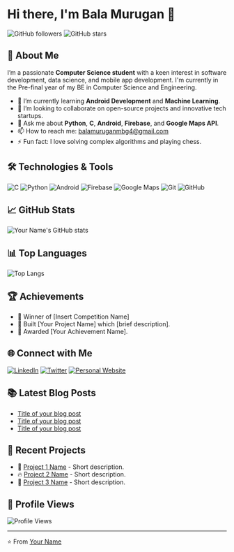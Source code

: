 # Hi there, I'm Bala Murugan 👋

![GitHub followers](https://img.shields.io/github/followers/yourusername?style=social) 
![GitHub stars](https://img.shields.io/github/stars/yourusername?style=social)

## 🚀 About Me

I’m a passionate **Computer Science student** with a keen interest in software development, data science, and mobile app development. I'm currently in the Pre-final year of my BE in Computer Science and Engineering.

- 🌱 I’m currently learning **Android Development** and **Machine Learning**.
- 💼 I’m looking to collaborate on open-source projects and innovative tech startups.
- 💬 Ask me about **Python**, **C**, **Android**, **Firebase**, and **Google Maps API**.
- 📫 How to reach me: [balamuruganmbg4@gmail.com](mailto:balamuruganmbg4@gmail.com)
- ⚡ Fun fact: I love solving complex algorithms and playing chess.

## 🛠️ Technologies & Tools
![C](https://img.shields.io/badge/C-A8B9CC?style=for-the-badge&logo=c&logoColor=white)
![Python](https://img.shields.io/badge/Python-3670A0?style=for-the-badge&logo=python&logoColor=ffdd54)
![Android](https://img.shields.io/badge/Android-3DDC84?style=for-the-badge&logo=android&logoColor=white)
![Firebase](https://img.shields.io/badge/Firebase-FFCA28?style=for-the-badge&logo=firebase&logoColor=white)
![Google Maps](https://img.shields.io/badge/Google%20Maps-4285F4?style=for-the-badge&logo=google-maps&logoColor=white)
![Git](https://img.shields.io/badge/Git-F05032?style=for-the-badge&logo=git&logoColor=white)
![GitHub](https://img.shields.io/badge/GitHub-100000?style=for-the-badge&logo=github&logoColor=white)

## 📈 GitHub Stats

![Your Name's GitHub stats](https://github-readme-stats.vercel.app/api?username=yourusername&show_icons=true&theme=radical)

## 📊 Top Languages

![Top Langs](https://github-readme-stats.vercel.app/api/top-langs/?username=yourusername&layout=compact&theme=radical)

## 🏆 Achievements

- 🥇 Winner of [Insert Competition Name]
- 🌟 Built [Your Project Name] which [brief description].
- 🏅 Awarded [Your Achievement Name].

## 🌐 Connect with Me

[![LinkedIn](https://img.shields.io/badge/LinkedIn-0077B5?style=for-the-badge&logo=linkedin&logoColor=white)](https://www.linkedin.com/in/yourlinkedin)
[![Twitter](https://img.shields.io/badge/Twitter-1DA1F2?style=for-the-badge&logo=twitter&logoColor=white)](https://twitter.com/yourtwitter)
[![Personal Website](https://img.shields.io/badge/Portfolio-ff5722?style=for-the-badge&logo=web&logoColor=white)](https://yourwebsite.com)

## 📚 Latest Blog Posts

<!-- BLOG-POST-LIST:START -->
- [Title of your blog post](URL)
- [Title of your blog post](URL)
- [Title of your blog post](URL)
<!-- BLOG-POST-LIST:END -->

## 📂 Recent Projects

- 🚀 [Project 1 Name](https://github.com/yourusername/project1) - Short description.
- 🔥 [Project 2 Name](https://github.com/yourusername/project2) - Short description.
- 🌟 [Project 3 Name](https://github.com/yourusername/project3) - Short description.

## 🎨 Profile Views

![Profile Views](https://komarev.com/ghpvc/?username=yourusername&color=blueviolet&style=flat-square)

---

⭐️ From [Your Name](https://github.com/yourusername)
